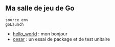 ## Ma salle de jeu de Go

```
source env
goLaunch
```

- [hello_world](src/hello_world) : mon bonjour
- [cesar](src/cesar) : un essai de package et de test unitaire